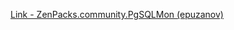 [Link - ZenPacks.community.PgSQLMon (epuzanov)](https://github.com/epuzanov/ZenPacks.community.PgSQLMon)
